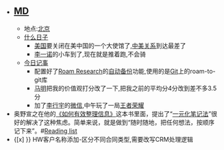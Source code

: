 - ## [MD](<MD.md>)
    - 地点:[北京](<北京.md>)
    - [什么日子](<什么日子.md>)
        - [美国](<美国.md>)要关闭在美中国的一个大使馆了,[中美关系](<中美关系.md>)到达最差了
        - [李一诺](<李一诺.md>)的小车到了,现在就是推着跑,不会骑
    - [今日记事](<今日记事.md>)
        - 配置好了[Roam Research](<Roam Research.md>)的[自动备份](<自动备份.md>)功能,使用的是[Git](<Git.md>)上的roam-to-git库
        - [马明](<马明.md>)把我的价值观打分改了一下,把我之前的平均分4分改到差不多3.5分
        - 加了[李行宇](<李行宇.md>)的[微信](<微信.md>),中午玩了一局[王者荣耀](<王者荣耀.md>)
- 奥野宣之在他的[《如何有效整理信息》](<《如何有效整理信息》.md>)这本书里面，提出了“[一元化笔记法](<一元化笔记法.md>)”很好的解决了这种焦虑。简单来说，就是做到“随时随地，把任何想法，按顺序记下来”。#[Reading list](<Reading list.md>)
- {[x] }} HW客户名称添加-区分不同合同类型,需要改写CRM处理逻辑
